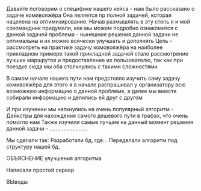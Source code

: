 Давайте поговорим о специфике нашего кейса - нам было рассказано о задаче комивояжёра
Она является np полной задачей, которая нацелена на оптимизирование.
Начав размышлять в эту степь я и мой сокомандник придумали, как мы можем подробно ознакомится с данной задачей
проблема - нынешние решения данной задачи не оптимальны и их можно всячески улучшать и дополнять
Цель - рассмотреть на практике задачу комовояжёра на наиболее прикладном примере
такой прикладной задачей стало рассмотрение лучших маршрутов и предоставление их пользователю,
так как при поездке сюда мы оба столкнулись с такими сложностями

В самом начале нашего пути нам предстояло изучить саму задачу комивояжёра для этого я в начале распрашивал у организатору всю возможную информацию о данной проблеме,
а далее мы вместе собирали информацию и делились ей друг с другом

И при изучении мы наткнулись на очень популярный алгоритм - Дейкстры для нахождения самого дешевого пути в графах, что очень помогло нам
Также изучили самые лучшие на данный момент решения данной задачи - .........................

Мы сделали так:
Разработали бд, где...
Переделали алгоритм под структуру нашей бд,

ОБЪЯСНЕНИЕ улучшения алгоритма

Написали простой сервер


ВЫводы